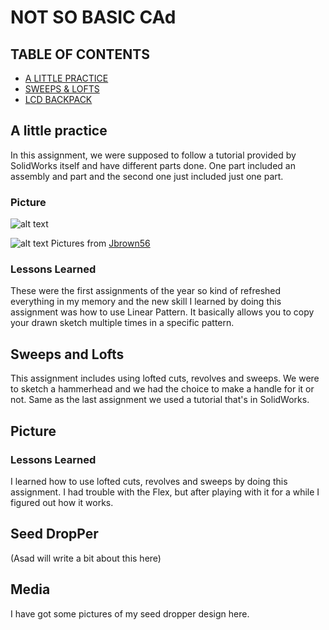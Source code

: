 # NOT SO BASIC CAd

## TABLE OF CONTENTS
* [A LITTLE PRACTICE](#A-Little-Practice)
* [SWEEPS & LOFTS](#Sweeps-and-Lofts)
* [LCD BACKPACK](#LCD-Backpack)



## A little practice
  
In this assignment, we were supposed to follow a tutorial provided by SolidWorks itself and have different parts done. One part included an assembly and part and the second one just included just one part.
### Picture
![alt text](https://github.com/jbrown56/Not_So-Basic-CAD/blob/master/Media/tutor_assem.PNG)

![alt text](https://github.com/jbrown56/Not_So-Basic-CAD/blob/master/Media/pressure_plate.PNG)
Pictures from [Jbrown56](https://github.com/jbrown56)


### Lessons Learned
These were the first assignments of the year so kind of refreshed everything in my memory and the new skill I learned by doing this assignment was how to use Linear Pattern. It basically allows you to copy your drawn sketch multiple times in a specific pattern.

## Sweeps and Lofts

This assignment includes using lofted cuts, revolves and sweeps. We were to sketch a hammerhead and we had the choice to make a handle for it or not. Same as the last assignment we used a tutorial that's in SolidWorks.
## Picture

### Lessons Learned
I learned how to use lofted cuts, revolves and sweeps by doing this assignment. I had trouble with the Flex, but after playing with it for a while I figured out how it works.
## Seed DropPer
(Asad will write a bit about this here)

## Media
I have got some pictures of my seed dropper design here.
